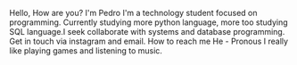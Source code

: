 Hello, How are you? I'm Pedro
I'm a technology student focused on programming.
Currently studying more python language, more too studying SQL language.I seek collaborate with systems and database programming.
Get in touch via instagram and email. How to reach me
He - Pronous
I really like playing games and listening to music.
